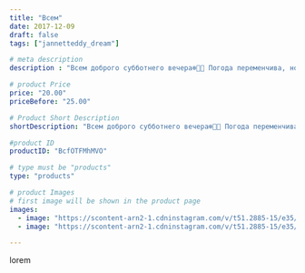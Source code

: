 ```yaml
---
title: "Всем"
date: 2017-12-09
draft: false
tags: ["jannetteddy_dream"]

# meta description
description : "Всем доброго субботнего вечера❄️🎄🙏 Погода переменчива, но зато радует солнышко!!! #скороновыйгод #праздниккнамприходит #елка #любимаясемья #любимыймуж #яжелаювс"

# product Price
price: "20.00"
priceBefore: "25.00"

# Product Short Description
shortDescription: "Всем доброго субботнего вечера❄️🎄🙏 Погода переменчива, но зато радует солнышко!!! #скороновыйгод #праздниккнамприходит #елка #любимаясемья #любимыймуж #яжелаювсемсчастья"

#product ID
productID: "BcfOTFMhMVO"

# type must be "products"
type: "products"

# product Images
# first image will be shown in the product page
images:
  - image: "https://scontent-arn2-1.cdninstagram.com/v/t51.2885-15/e35/24327965_201412423755285_133582489452019712_n.jpg?_nc_ht=scontent-arn2-1.cdninstagram.com&_nc_cat=109&_nc_ohc=O7dlt8huZqMAX_WnqjF&se=7&tp=1&oh=bdfbfa7f31823c82dafd0452b95fff16&oe=605C9CAE&ig_cache_key=MTY2NjExMjY0OTM5NTg5MDYyNg%3D%3D.2"
  - image: "https://scontent-arn2-1.cdninstagram.com/v/t51.2885-15/e35/25017803_133091710803700_6897776610485731328_n.jpg?_nc_ht=scontent-arn2-1.cdninstagram.com&_nc_cat=104&_nc_ohc=zPl4XsyI698AX_iVkgW&se=7&tp=1&oh=a739ca681ba8beccf25ca2883de4f464&oe=6059E352&ig_cache_key=MTY2NjExMjY4MzE0MzIzOTQ2MQ%3D%3D.2"

---
```

lorem

